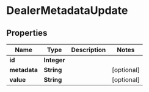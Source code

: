 # DealerMetadataUpdate

## Properties
Name | Type | Description | Notes
------------ | ------------- | ------------- | -------------
**id** | **Integer** |  | 
**metadata** | **String** |  |  [optional]
**value** | **String** |  |  [optional]
